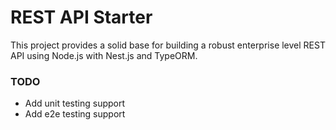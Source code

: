 # REST API Starter

This project provides a solid base for building a robust enterprise level REST API using Node.js with Nest.js and TypeORM.

### TODO
- Add unit testing support
- Add e2e testing support
